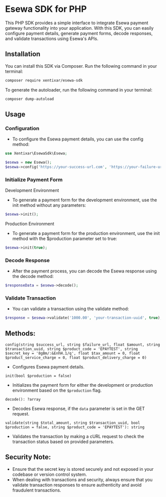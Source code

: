 # Esewa SDK for PHP

This PHP SDK provides a simple interface to integrate Esewa payment gateway functionality into your application. With this SDK, you can easily configure payment details, generate payment forms, decode responses, and validate transactions using Esewa's APIs.

## Installation

You can install this SDK via Composer. Run the following command in your terminal:

```bash
composer require xentixar/esewa-sdk
```

To generate the autoloader, run the following command in your terminal:

```bash
composer dump-autoload
```

## Usage

### Configuration

- To configure the Esewa payment details, you can use the config method:

```php
use Xentixar\EsewaSdk\Esewa;

$esewa = new Esewa();
$esewa->config('https://your-success-url.com', 'https://your-failure-url.com', 1000.00, 'your-transaction-uuid')
```


### Initialize Payment Form

Development Environment  

- To generate a payment form for the development environment, use the init method without any parameters:

```php
$esewa->init();
```

Production Environment  

- To generate a payment form for the production environment, use the init method with the $production parameter set to true:

```php
$esewa->init(true);
```

### Decode Response

- After the payment process, you can decode the Esewa response using the decode method:

```php
$responseData = $esewa->decode();
```

### Validate Transaction

- You can validate a transaction using the validate method:

```php
$response = $esewa->validate('1000.00', 'your-transaction-uuid', true);
```

## Methods:

`config(string $success_url, string $failure_url, float $amount, string $transaction_uuid, string $product_code = 'EPAYTEST', string $secret_key = '8gBm/:&EnhH.1/q', float $tax_amount = 0, float $product_service_charge = 0, float $product_delivery_charge = 0)`

- Configures Esewa payment details.

`init(bool $production = false)`

- Initializes the payment form for either the development or production environment based on the `$production` flag.

`decode(): ?array`

- Decodes Esewa response, if the `data` parameter is set in the GET request.

`validate(string $total_amount, string $transaction_uuid, bool $production = false, string $product_code = 'EPAYTEST'): string`

- Validates the transaction by making a cURL request to check the transaction status based on provided parameters.

## Security Note:

- Ensure that the secret key is stored securely and not exposed in your codebase or version control system.
- When dealing with transactions and security, always ensure that you validate transaction responses to ensure authenticity and avoid fraudulent transactions.
